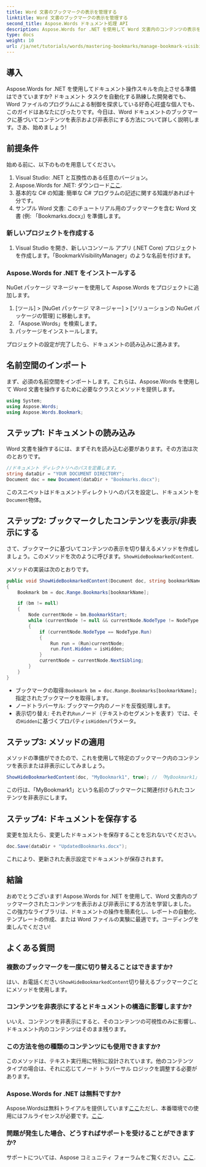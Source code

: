 ```yaml
---
title: Word 文書のブックマークの表示を管理する
linktitle: Word 文書のブックマークの表示を管理する
second_title: Aspose.Words ドキュメント処理 API
description: Aspose.Words for .NET を使用して Word 文書内のコンテンツの表示を巧みに制御する方法を学びます。このステップ バイ ステップ ガイドをご覧ください。
type: docs
weight: 10
url: /ja/net/tutorials/words/mastering-bookmarks/manage-bookmark-visibility-word-document/
---
```

## 導入

Aspose.Words for .NET を使用してドキュメント操作スキルを向上させる準備はできていますか? ドキュメント タスクを自動化する熟練した開発者でも、Word ファイルのプログラムによる制御を探求している好奇心旺盛な個人でも、このガイドはあなたにぴったりです。今日は、Word ドキュメントのブックマークに基づいてコンテンツを表示および非表示にする方法について詳しく説明します。さあ、始めましょう!

## 前提条件

始める前に、以下のものを用意してください。

1. Visual Studio: .NET と互換性のある任意のバージョン。
2. Aspose.Words for .NET: ダウンロード[ここ](https://releases.aspose.com/words/net/).
3. 基本的な C# の知識: 簡単な C# プログラムの記述に関する知識があれば十分です。
4. サンプル Word 文書: このチュートリアル用のブックマークを含む Word 文書 (例: 「Bookmarks.docx」) を準備します。

### 新しいプロジェクトを作成する

1. Visual Studio を開き、新しいコンソール アプリ (.NET Core) プロジェクトを作成します。「BookmarkVisibilityManager」のような名前を付けます。

### Aspose.Words for .NET をインストールする

NuGet パッケージ マネージャーを使用して Aspose.Words をプロジェクトに追加します。

1. [ツール] > [NuGet パッケージ マネージャー] > [ソリューションの NuGet パッケージの管理] に移動します。
2. 「Aspose.Words」を検索します。
3. パッケージをインストールします。

プロジェクトの設定が完了したら、ドキュメントの読み込みに進みます。

## 名前空間のインポート

まず、必須の名前空間をインポートします。これらは、Aspose.Words を使用して Word 文書を操作するために必要なクラスとメソッドを提供します。

```csharp
using System;
using Aspose.Words;
using Aspose.Words.Bookmark;
```

## ステップ1: ドキュメントの読み込み

Word 文書を操作するには、まずそれを読み込む必要があります。その方法は次のとおりです。

```csharp
//ドキュメント ディレクトリへのパスを定義します。
string dataDir = "YOUR DOCUMENT DIRECTORY";
Document doc = new Document(dataDir + "Bookmarks.docx");
```

このスニペットはドキュメントディレクトリへのパスを設定し、ドキュメントを`Document`物体。

## ステップ2: ブックマークしたコンテンツを表示/非表示にする

さて、ブックマークに基づいてコンテンツの表示を切り替えるメソッドを作成しましょう。このメソッドを次のように呼びます。`ShowHideBookmarkedContent`.

メソッドの実装は次のとおりです。

```csharp
public void ShowHideBookmarkedContent(Document doc, string bookmarkName, bool isHidden)
{
    Bookmark bm = doc.Range.Bookmarks[bookmarkName];

    if (bm != null)
    {
        Node currentNode = bm.BookmarkStart;
        while (currentNode != null && currentNode.NodeType != NodeType.BookmarkEnd)
        {
            if (currentNode.NodeType == NodeType.Run)
            {
                Run run = (Run)currentNode;
                run.Font.Hidden = isHidden;
            }
            currentNode = currentNode.NextSibling;
        }
    }
}
```

- ブックマークの取得:`Bookmark bm = doc.Range.Bookmarks[bookmarkName];`指定されたブックマークを取得します。
- ノードトラバーサル: ブックマーク内のノードを反復処理します。
- 表示切り替え: それぞれ`Run`ノード（テキストのセグメントを表す）では、その`Hidden`に基づくプロパティ`isHidden`パラメータ。

## ステップ3: メソッドの適用

メソッドの準備ができたので、これを使用して特定のブックマーク内のコンテンツを表示または非表示にしてみましょう。

```csharp
ShowHideBookmarkedContent(doc, "MyBookmark1", true); // 「MyBookmark1」内のコンテンツを非表示にする
```

この行は、「MyBookmark1」という名前のブックマークに関連付けられたコンテンツを非表示にします。

## ステップ4: ドキュメントを保存する

変更を加えたら、変更したドキュメントを保存することを忘れないでください。

```csharp
doc.Save(dataDir + "UpdatedBookmarks.docx");
```

これにより、更新された表示設定でドキュメントが保存されます。

## 結論

おめでとうございます! Aspose.Words for .NET を使用して、Word 文書内のブックマークされたコンテンツを表示および非表示にする方法を学習しました。この強力なライブラリは、ドキュメントの操作を簡素化し、レポートの自動化、テンプレートの作成、または Word ファイルの実験に最適です。コーディングを楽しんでください!

## よくある質問

### 複数のブックマークを一度に切り替えることはできますか?
はい、お電話ください`ShowHideBookmarkedContent`切り替えるブックマークごとにメソッドを使用します。

### コンテンツを非表示にするとドキュメントの構造に影響しますか?
いいえ、コンテンツを非表示にすると、そのコンテンツの可視性のみに影響し、ドキュメント内のコンテンツはそのまま残ります。

### この方法を他の種類のコンテンツにも使用できますか?
このメソッドは、テキスト実行用に特別に設計されています。他のコンテンツ タイプの場合は、それに応じてノード トラバーサル ロジックを調整する必要があります。

### Aspose.Words for .NET は無料ですか?
 Aspose.Wordsは無料トライアルを提供しています[ここ](https://releases.aspose.com/)ただし、本番環境での使用にはフルライセンスが必要です。[ここ](https://purchase.aspose.com/buy).

### 問題が発生した場合、どうすればサポートを受けることができますか?
サポートについては、Aspose コミュニティ フォーラムをご覧ください。[ここ](https://forum.aspose.com/c/words/8).